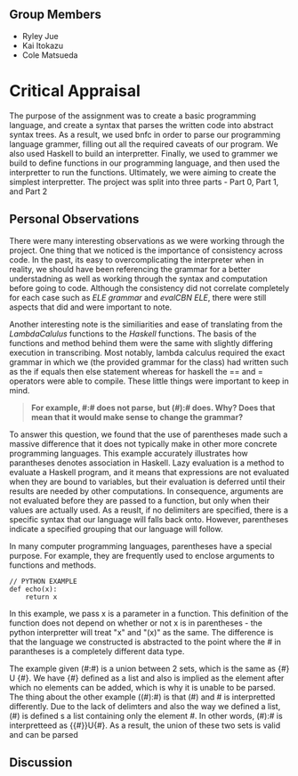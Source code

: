 ## Group Members
* Ryley Jue
* Kai Itokazu
* Cole Matsueda


# Critical Appraisal
The purpose of the assignment was to create a basic programming language, and create a syntax that parses the written code into abstract syntax trees. As a result, we used bnfc in order to parse our programming language grammer, filling out all the required caveats of our program. We also used Haskell to build an interpretter. Finally, we used to grammer we build to define functions in our programming language, and then used the interpretter to run the functions. Ultimately, we were aiming to create the simplest interpretter. The project was split into three parts - Part 0, Part 1, and Part 2

## Personal Observations
There were many interesting observations as we were working through the project. One thing that we noticed is the importance of consistency across code. In the past, its easy to overcomplicating the interpreter when in reality, we should have been referencing the grammar for a better understadning as well as working through the syntax and computation before going to code. Although the consistency did not correlate completely for each case such as _ELE grammar_ and _evalCBN ELE_, there were still aspects that did and were important to note. 

Another interesting note is the similiarities and ease of translating from the _LambdaCalulus_ functions to the _Haskell_ functions. The basis of the functions and method behind them were the same with slightly differing execution in transcribing. Most notably, lambda calculus required the exact grammar in which we (the provided grammar for the class) had written such as the if equals then else statement whereas for haskell the == and = operators were able to compile. These little things were important to keep in mind. 



> **For example, #:# does not parse, but (#):# does. Why? Does that mean that it would make sense to change the grammar?**

To answer this question, we found that the use of parentheses made such a massive difference that it does not typically make in other more concrete programming languages. This example accurately illustrates how parantheses denotes association in Haskell. Lazy evaluation is a method to evaluate a Haskell program, and it means that expressions are not evaluated when they are bound to variables, but their evaluation is deferred until their results are needed by other computations. In consequence, arguments are not evaluated before they are passed to a function, but only when their values are actually used. As a reuslt, if no delimiters are specified, there is a specific syntax that our language will falls back onto. However, parentheses indicate a specified grouping that our language will follow. 

In many computer programming languages, parentheses have a special purpose. For example, they are frequently used to enclose arguments to functions and methods. 
```
// PYTHON EXAMPLE 
def echo(x):
    return x
```
In this example, we pass x is a parameter in a function. This definition of the function does not depend on whether or not x is in parentheses - the python interpretter will treat "x" and "(x)" as the same. The difference is that the language we constructed is abstracted to the point where the # in parantheses is a completely different data type. 

The example given (#:#) is a union between 2 sets, which is the same as {#} U {#}. We have {#} defined as a list and also is implied as the element after which no elements can be added, which is why it is unable to be parsed. The thing about the other example ((#):#) is that (#) and # is interpretted differently. Due to the lack of delimters and also the way we defined a list, (#) is defined s a list containing only the element #. In other words, (#):# is interpretteed as {{#}}U{#}. As a result, the union of these two sets is valid and can be parsed


## Discussion

